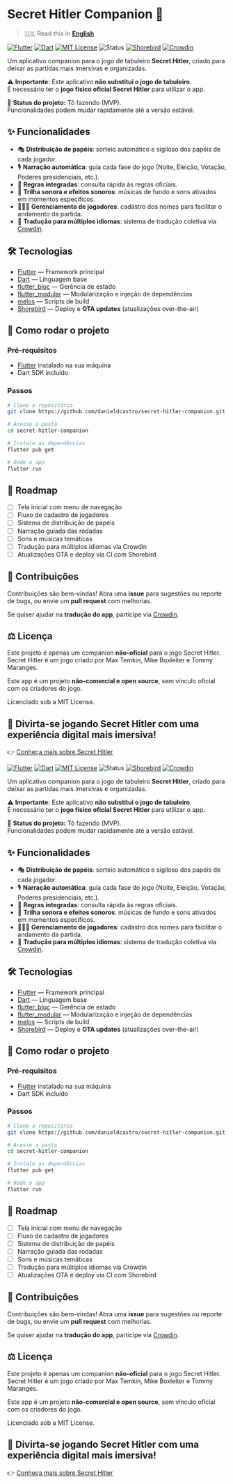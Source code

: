 # Secret Hitler Companion 🥸

> 🇺🇸 Read this in [**English**](README.en.md)

[![Flutter](https://img.shields.io/badge/Flutter-3.35.3-blue?logo=flutter)](https://flutter.dev/)
[![Dart](https://img.shields.io/badge/Dart-3.9.2-0175C2?logo=dart)](https://dart.dev/)
[![MIT License](https://img.shields.io/badge/licença-MIT-green.svg)](LICENSE)
![Status](https://img.shields.io/badge/status-tô%20fazendo-orange)
[![Shorebird](https://img.shields.io/badge/Shorebird-atualizações%20OTA-00BFA6?logo=bird)](https://shorebird.dev/)
[![Crowdin](https://badges.crowdin.net/badge/light/crowdin-on-dark.png)](https://crowdin.com/project/secret-hitler-companion)

Um aplicativo companion para o jogo de tabuleiro **Secret Hitler**, criado para deixar as partidas mais imersivas e organizadas.  

⚠️ **Importante:** Este aplicativo **não substitui o jogo de tabuleiro**.  
É necessário ter o **jogo físico oficial Secret Hitler** para utilizar o app.  

📌 **Status do projeto:** Tô fazendo (MVP).  
Funcionalidades podem mudar rapidamente até a versão estável.  

## ✨ Funcionalidades

- 🎭 **Distribuição de papéis**: sorteio automático e sigiloso dos papéis de cada jogador.  
- 🎙️ **Narração automática**: guia cada fase do jogo (Noite, Eleição, Votação, Poderes presidenciais, etc.).  
- 📖 **Regras integradas**: consulta rápida às regras oficiais.  
- 🎵 **Trilha sonora e efeitos sonoros**: músicas de fundo e sons ativados em momentos específicos.  
- 🧑‍🤝‍🧑 **Gerenciamento de jogadores**: cadastro dos nomes para facilitar o andamento da partida.  
- 👅 **Tradução para múltiplos idiomas**: sistema de tradução coletiva via [Crowdin](https://crowdin.com/).  

## 🛠️ Tecnologias

- [Flutter](https://flutter.dev/) — Framework principal  
- [Dart](https://dart.dev/) — Linguagem base  
- [flutter_bloc](https://pub.dev/packages/flutter_bloc) — Gerência de estado  
- [flutter_modular](https://pub.dev/packages/flutter_modular) — Modularização e injeção de dependências  
- [melos](https://melos.invertase.dev/) — Scripts de build  
- [Shorebird](https://shorebird.dev/) — Deploy e **OTA updates** (atualizações over-the-air) 

## 🚀 Como rodar o projeto

### Pré-requisitos
- [Flutter](https://flutter.dev/docs/get-started/install) instalado na sua máquina  
- Dart SDK incluído  

### Passos
```bash
# Clone o repositório
git clone https://github.com/danieldcastro/secret-hitler-companion.git

# Acesse a pasta
cd secret-hitler-companion

# Instale as dependências
flutter pub get

# Rode o app
flutter run
````

## 📌 Roadmap

* [ ] Tela inicial com menu de navegação
* [ ] Fluxo de cadastro de jogadores
* [ ] Sistema de distribuição de papéis
* [ ] Narração guiada das rodadas
* [ ] Sons e músicas temáticas
* [ ] Tradução para múltiplos idiomas via Crowdin
* [ ] Atualizações OTA e deploy via CI com Shorebird

## 🤝 Contribuições

Contribuições são bem-vindas!
Abra uma **issue** para sugestões ou reporte de bugs, ou envie um **pull request** com melhorias.

Se quiser ajudar na **tradução do app**, participe via [Crowdin](https://crowdin.com/).

## ⚖️ Licença

Este projeto é apenas um companion **não-oficial** para o jogo Secret Hitler.
Secret Hitler é um jogo criado por Max Temkin, Mike Boxleiter e Tommy Maranges.

Este app é um projeto **não-comercial e open source**, sem vínculo oficial com os criadores do jogo.

Licenciado sob a MIT License.

## 🎲 Divirta-se jogando Secret Hitler com uma experiência digital mais imersiva!

👉 [Conheça mais sobre Secret Hitler](https://www.secrethitler.com/)

[![Flutter](https://img.shields.io/badge/Flutter-3.35.3-blue?logo=flutter)](https://flutter.dev/)
[![Dart](https://img.shields.io/badge/Dart-3.9.2-0175C2?logo=dart)](https://dart.dev/)
[![MIT License](https://img.shields.io/badge/licença-MIT-green.svg)](LICENSE)
![Status](https://img.shields.io/badge/status-tô%20fazendo-orange)
[![Shorebird](https://img.shields.io/badge/Shorebird-atualizações%20OTA-00BFA6?logo=bird)](https://shorebird.dev/)
[![Crowdin](https://badges.crowdin.net/badge/light/crowdin-on-dark.png)](https://crowdin.com/project/secret-hitler-companion)

Um aplicativo companion para o jogo de tabuleiro **Secret Hitler**, criado para deixar as partidas mais imersivas e organizadas.  

⚠️ **Importante:** Este aplicativo **não substitui o jogo de tabuleiro**.  
É necessário ter o **jogo físico oficial Secret Hitler** para utilizar o app.  

📌 **Status do projeto:** Tô fazendo (MVP).  
Funcionalidades podem mudar rapidamente até a versão estável.  

## ✨ Funcionalidades

- 🎭 **Distribuição de papéis**: sorteio automático e sigiloso dos papéis de cada jogador.  
- 🎙️ **Narração automática**: guia cada fase do jogo (Noite, Eleição, Votação, Poderes presidenciais, etc.).  
- 📖 **Regras integradas**: consulta rápida às regras oficiais.  
- 🎵 **Trilha sonora e efeitos sonoros**: músicas de fundo e sons ativados em momentos específicos.  
- 🧑‍🤝‍🧑 **Gerenciamento de jogadores**: cadastro dos nomes para facilitar o andamento da partida.  
- 👅 **Tradução para múltiplos idiomas**: sistema de tradução coletiva via [Crowdin](https://crowdin.com/).  

## 🛠️ Tecnologias

- [Flutter](https://flutter.dev/) — Framework principal  
- [Dart](https://dart.dev/) — Linguagem base  
- [flutter_bloc](https://pub.dev/packages/flutter_bloc) — Gerência de estado  
- [flutter_modular](https://pub.dev/packages/flutter_modular) — Modularização e injeção de dependências  
- [melos](https://melos.invertase.dev/) — Scripts de build  
- [Shorebird](https://shorebird.dev/) — Deploy e **OTA updates** (atualizações over-the-air) 

## 🚀 Como rodar o projeto

### Pré-requisitos
- [Flutter](https://flutter.dev/docs/get-started/install) instalado na sua máquina  
- Dart SDK incluído  

### Passos
```bash
# Clone o repositório
git clone https://github.com/danieldcastro/secret-hitler-companion.git

# Acesse a pasta
cd secret-hitler-companion

# Instale as dependências
flutter pub get

# Rode o app
flutter run
````

## 📌 Roadmap

* [ ] Tela inicial com menu de navegação
* [ ] Fluxo de cadastro de jogadores
* [ ] Sistema de distribuição de papéis
* [ ] Narração guiada das rodadas
* [ ] Sons e músicas temáticas
* [ ] Tradução para múltiplos idiomas via Crowdin
* [ ] Atualizações OTA e deploy via CI com Shorebird

## 🤝 Contribuições

Contribuições são bem-vindas!
Abra uma **issue** para sugestões ou reporte de bugs, ou envie um **pull request** com melhorias.

Se quiser ajudar na **tradução do app**, participe via [Crowdin](https://crowdin.com/).

## ⚖️ Licença

Este projeto é apenas um companion **não-oficial** para o jogo Secret Hitler.
Secret Hitler é um jogo criado por Max Temkin, Mike Boxleiter e Tommy Maranges.

Este app é um projeto **não-comercial e open source**, sem vínculo oficial com os criadores do jogo.

Licenciado sob a MIT License.

## 🎲 Divirta-se jogando Secret Hitler com uma experiência digital mais imersiva!

👉 [Conheça mais sobre Secret Hitler](https://www.secrethitler.com/)
